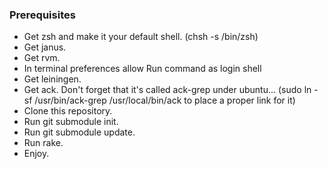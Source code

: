 ### Prerequisites

* Get zsh and make it your default shell. (chsh -s /bin/zsh)
* Get janus.
* Get rvm.
* In terminal preferences allow Run command as login shell
* Get leiningen.
* Get ack.
  Don't forget that it's called ack-grep under ubuntu...
  (sudo ln -sf /usr/bin/ack-grep /usr/local/bin/ack to place a proper link for it)
* Clone this repository.
* Run git submodule init.
* Run git submodule update.
* Run rake.
* Enjoy.
